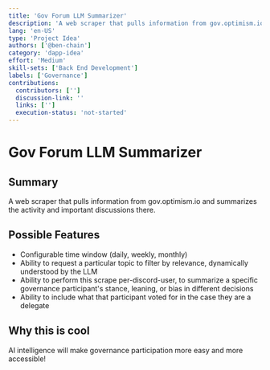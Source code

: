 ```yaml
---
title: 'Gov Forum LLM Summarizer'
description: 'A web scraper that pulls information from gov.optimism.io and summarizes the activity and important discussions there.'
lang: 'en-US'
type: 'Project Idea'
authors: ['@ben-chain']
category: 'dapp-idea'
effort: 'Medium'
skill-sets: ['Back End Development']
labels: ['Governance']
contributions:
  contributors: ['']
  discussion-link: ''
  links: ['']
  execution-status: 'not-started'
---
```


# Gov Forum LLM Summarizer

## Summary

A web scraper that pulls information from gov.optimism.io and summarizes the activity and important discussions there.

## Possible Features

- Configurable time window (daily, weekly, monthly)
- Ability to request a particular topic to filter by relevance, dynamically understood by the LLM
- Ability to perform this scrape per-discord-user, to summarize a specific governance participant's stance, leaning, or bias in different decisions
- Ability to include what that participant voted for in the case they are a delegate

## Why this is cool

AI intelligence will make governance participation more easy and more accessible!
